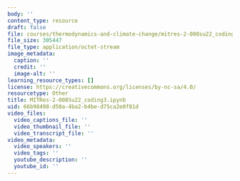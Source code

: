 ```yaml
---
body: ''
content_type: resource
draft: false
file: courses/thermodynamics-and-climate-change/mitres-2-008su22_coding3.ipynb
file_size: 305447
file_type: application/octet-stream
image_metadata:
  caption: ''
  credit: ''
  image-alt: ''
learning_resource_types: []
license: https://creativecommons.org/licenses/by-nc-sa/4.0/
resourcetype: Other
title: MITRes-2-008Su22_coding3.ipynb
uid: 66b98498-d50a-4ba2-b4be-d75ca2e0f81d
video_files:
  video_captions_file: ''
  video_thumbnail_file: ''
  video_transcript_file: ''
video_metadata:
  video_speakers: ''
  video_tags: ''
  youtube_description: ''
  youtube_id: ''
---
```


